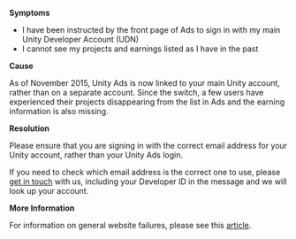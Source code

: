 
        

**Symptoms** 

*   I have been instructed by the front page of Ads to sign in with my main Unity Developer Account (UDN)
*   I cannot see my projects and earnings listed as I have in the past

**Cause** 

As of November 2015, Unity Ads is now linked to your main Unity account, rather than on a separate account. Since the switch, a few users have experienced their projects disappearing from the list in Ads and the earning information is also missing.

**Resolution** 

Please ensure that you are signing in with the correct email address for your Unity account, rather than your Unity Ads login.

If you need to check which email address is the correct one to use, please [get in touch](/hc/en-us/requests/new%20) with us, including your Developer ID in the message and we will look up your account.

**More Information** 

For information on general website failures, please see this [article](https://support.unity3d.com/hc/en-us/articles/211247943?flash_digest=a81dd242015f7bf918badfbab3bd7643f10b760d).


      